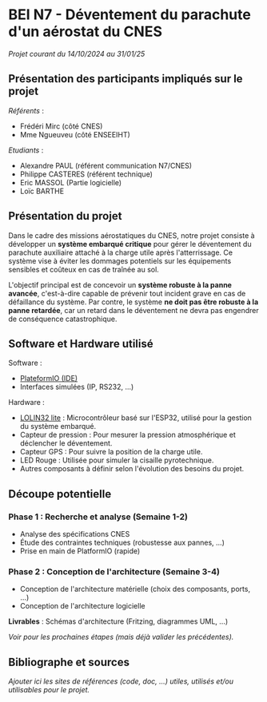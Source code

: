 # BEI N7 - Déventement du parachute d'un aérostat du CNES

_Projet courant du 14/10/2024 au 31/01/25_

## Présentation des participants impliqués sur le projet

_Référents_ : 
- Frédéri Mirc (côté CNES)
- Mme Ngueuveu (côté ENSEEIHT)

_Etudiants_ : 
- Alexandre PAUL (référent communication N7/CNES)
- Philippe CASTERES (référent technique)
- Eric MASSOL (Partie logicielle)
- Loïc BARTHE

## Présentation du projet

Dans le cadre des missions aérostatiques du CNES, notre projet consiste à développer un **système embarqué critique** pour gérer le déventement du parachute auxiliaire attaché à la charge utile après l'atterrissage. Ce système vise à éviter les dommages potentiels sur les équipements sensibles et coûteux en cas de traînée au sol.

L'objectif principal est de concevoir un **système robuste à la panne avancée**, c'est-à-dire capable de prévenir tout incident grave en cas de défaillance du système. Par contre, le système **ne doit pas être robuste à la panne retardée**, car un retard dans le déventement ne devra pas engendrer de conséquence catastrophique.

## Software et Hardware utilisé

Software :
- [PlateformIO (IDE)](https://docs.platformio.org/en/latest/integration/ide/vscode.html#quick-start)
- Interfaces simulées (IP, RS232, ...)

Hardware :
- [LOLIN32 lite](https://done.land/components/microcontroller/families/esp/esp32/classicesp32/lolin32lite) : Microcontrôleur basé sur l'ESP32, utilisé pour la gestion du système embarqué.
- Capteur de pression : Pour mesurer la pression atmosphérique et déclencher le déventement.
- Capteur GPS : Pour suivre la position de la charge utile.
- LED Rouge : Utilisée pour simuler la cisaille pyrotechnique.
- Autres composants à définir selon l'évolution des besoins du projet.

## Découpe potentielle

### Phase 1 : Recherche et analyse (Semaine 1-2)
- Analyse des spécifications CNES
- Étude des contraintes techniques (robustesse aux pannes, ...)
- Prise en main de PlatformIO (rapide)

### Phase 2 : Conception de l'architecture (Semaine 3-4)
- Conception de l'architecture matérielle (choix des composants, ports, ...)
- Conception de l'architecture logicielle

**Livrables** : Schémas d'architecture (Fritzing, diagrammes UML, ...)

_Voir pour les prochaines étapes (mais déjà valider les précédentes)._

## Bibliographe et sources

_Ajouter ici les sites de références (code, doc, ...) utiles, utilisés et/ou utilisables pour le projet._
